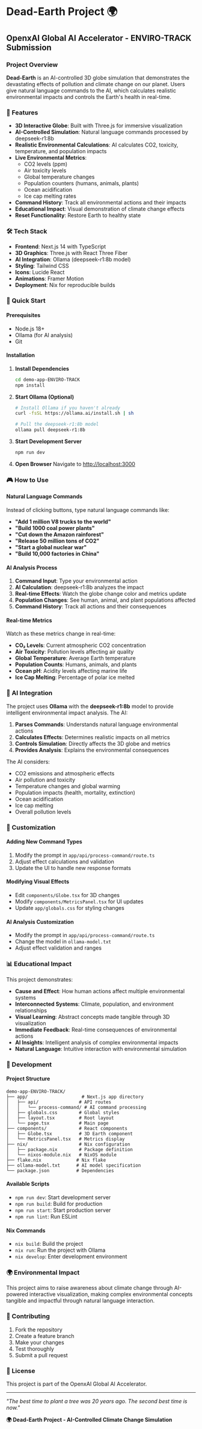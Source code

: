 # Dead-Earth Project 🌍

## OpenxAI Global AI Accelerator - ENVIRO-TRACK Submission

### Project Overview
**Dead-Earth** is an AI-controlled 3D globe simulation that demonstrates the devastating effects of pollution and climate change on our planet. Users give natural language commands to the AI, which calculates realistic environmental impacts and controls the Earth's health in real-time.

### 🌟 Features
- **3D Interactive Globe**: Built with Three.js for immersive visualization
- **AI-Controlled Simulation**: Natural language commands processed by deepseek-r1:8b
- **Realistic Environmental Calculations**: AI calculates CO2, toxicity, temperature, and population impacts
- **Live Environmental Metrics**:
  - CO2 levels (ppm)
  - Air toxicity levels
  - Global temperature changes
  - Population counters (humans, animals, plants)
  - Ocean acidification
  - Ice cap melting rates
- **Command History**: Track all environmental actions and their impacts
- **Educational Impact**: Visual demonstration of climate change effects
- **Reset Functionality**: Restore Earth to healthy state

### 🛠️ Tech Stack
- **Frontend**: Next.js 14 with TypeScript
- **3D Graphics**: Three.js with React Three Fiber
- **AI Integration**: Ollama (deepseek-r1:8b model)
- **Styling**: Tailwind CSS
- **Icons**: Lucide React
- **Animations**: Framer Motion
- **Deployment**: Nix for reproducible builds

### 🚀 Quick Start

#### Prerequisites
- Node.js 18+ 
- Ollama (for AI analysis)
- Git

#### Installation

1. **Install Dependencies**
   ```bash
   cd demo-app-ENVIRO-TRACK
   npm install
   ```

2. **Start Ollama (Optional)**
   ```bash
   # Install Ollama if you haven't already
   curl -fsSL https://ollama.ai/install.sh | sh
   
   # Pull the deepseek-r1:8b model
   ollama pull deepseek-r1:8b
   ```

3. **Start Development Server**
   ```bash
   npm run dev
   ```

4. **Open Browser**
   Navigate to [http://localhost:3000](http://localhost:3000)

### 🎮 How to Use

#### Natural Language Commands
Instead of clicking buttons, type natural language commands like:
- **"Add 1 million V8 trucks to the world"**
- **"Build 1000 coal power plants"**
- **"Cut down the Amazon rainforest"**
- **"Release 50 million tons of CO2"**
- **"Start a global nuclear war"**
- **"Build 10,000 factories in China"**

#### AI Analysis Process
1. **Command Input**: Type your environmental action
2. **AI Calculation**: deepseek-r1:8b analyzes the impact
3. **Real-time Effects**: Watch the globe change color and metrics update
4. **Population Changes**: See human, animal, and plant populations affected
5. **Command History**: Track all actions and their consequences

#### Real-time Metrics
Watch as these metrics change in real-time:
- **CO₂ Levels**: Current atmospheric CO2 concentration
- **Air Toxicity**: Pollution levels affecting air quality
- **Global Temperature**: Average Earth temperature
- **Population Counts**: Humans, animals, and plants
- **Ocean pH**: Acidity levels affecting marine life
- **Ice Cap Melting**: Percentage of polar ice melted

### 🤖 AI Integration

The project uses **Ollama** with the **deepseek-r1:8b** model to provide intelligent environmental impact analysis. The AI:

1. **Parses Commands**: Understands natural language environmental actions
2. **Calculates Effects**: Determines realistic impacts on all metrics
3. **Controls Simulation**: Directly affects the 3D globe and metrics
4. **Provides Analysis**: Explains the environmental consequences

The AI considers:
- CO2 emissions and atmospheric effects
- Air pollution and toxicity
- Temperature changes and global warming
- Population impacts (health, mortality, extinction)
- Ocean acidification
- Ice cap melting
- Overall pollution levels

### 🎨 Customization

#### Adding New Command Types
1. Modify the prompt in `app/api/process-command/route.ts`
2. Adjust effect calculations and validation
3. Update the UI to handle new response formats

#### Modifying Visual Effects
- Edit `components/Globe.tsx` for 3D changes
- Modify `components/MetricsPanel.tsx` for UI updates
- Update `app/globals.css` for styling changes

#### AI Analysis Customization
- Modify the prompt in `app/api/process-command/route.ts`
- Change the model in `ollama-model.txt`
- Adjust effect validation and ranges

### 📊 Educational Impact

This project demonstrates:
- **Cause and Effect**: How human actions affect multiple environmental systems
- **Interconnected Systems**: Climate, population, and environment relationships
- **Visual Learning**: Abstract concepts made tangible through 3D visualization
- **Immediate Feedback**: Real-time consequences of environmental actions
- **AI Insights**: Intelligent analysis of complex environmental impacts
- **Natural Language**: Intuitive interaction with environmental simulation

### 🔧 Development

#### Project Structure
```
demo-app-ENVIRO-TRACK/
├── app/                    # Next.js app directory
│   ├── api/               # API routes
│   │   └── process-command/ # AI command processing
│   ├── globals.css        # Global styles
│   ├── layout.tsx         # Root layout
│   └── page.tsx           # Main page
├── components/            # React components
│   ├── Globe.tsx          # 3D Earth component
│   └── MetricsPanel.tsx   # Metrics display
├── nix/                   # Nix configuration
│   ├── package.nix        # Package definition
│   └── nixos-module.nix   # NixOS module
├── flake.nix             # Nix flake
├── ollama-model.txt      # AI model specification
└── package.json          # Dependencies
```

#### Available Scripts
- `npm run dev`: Start development server
- `npm run build`: Build for production
- `npm run start`: Start production server
- `npm run lint`: Run ESLint

#### Nix Commands
- `nix build`: Build the project
- `nix run`: Run the project with Ollama
- `nix develop`: Enter development environment

### 🌍 Environmental Impact

This project aims to raise awareness about climate change through AI-powered interactive visualization, making complex environmental concepts tangible and impactful through natural language interaction.

### 🤝 Contributing

1. Fork the repository
2. Create a feature branch
3. Make your changes
4. Test thoroughly
5. Submit a pull request

### 📄 License

This project is part of the OpenxAI Global AI Accelerator.

---

*"The best time to plant a tree was 20 years ago. The second best time is now."*

**🌍 Dead-Earth Project - AI-Controlled Climate Change Simulation** 